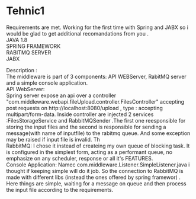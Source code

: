 # Tehnic1
Requirements are met.
Working for the first time with Spring and JABX so i would be glad  to get additional recomandations from you .
<br>
JAVA 1.8 
<br>
SPRING FRAMEWORK
<br>
RABITMQ SERVER
<br>
JABX
<br>


Description :
<br>
The middleware is part of 3 components: API WEBServer, RabitMQ server and a simple console application.
<br>
API WebServer:
<br>
Spring server expose an api  over a controller "com.middleware.webapi.fileUpload.controller.FilesController" accepting post requests on http://localhost:8080/upload ,
type : accepting multipart/form-data. Inside controller are injected 2 services :FilesStorageService and RabbitMQSender .The first one reesponsible for storing
the input files and the second is responsible for sending a message(with name of inputfile) to the rabitmq queue. And some exception may be raised if input file is invalid. Th
<br>
RabbitMQ: I chose it instead of createing my own queue of blocking task. It is configured in the simplest form, acting as a performant queue, no emphasize on any
scheduler, response or all it's FEATURES. 
<br>
Console Application: Namec com.middleware.Listener.SimpleListener.java i thought if keeping simple will do it job. So the connection to RabbitMQ is made with different libs (instead the ones offered by spring framewor) . Here things are simple, waiting for a message on queue and then process the input file according to the requirements.
<br>

